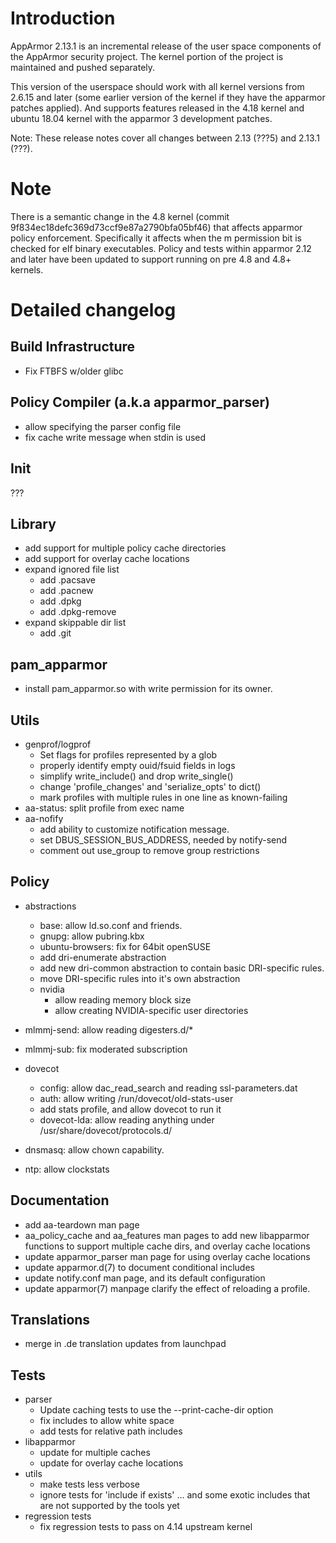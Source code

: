 Introduction
============

AppArmor 2.13.1 is an incremental release of the user space components
of the AppArmor security project. The kernel portion of the project
is maintained and pushed separately.

This version of the userspace should work with all kernel versions from
2.6.15 and later (some earlier version of the kernel if they have the
apparmor patches applied). And supports features released in the 4.18
kernel and ubuntu 18.04 kernel with the apparmor 3 development patches.

Note: These release notes cover all changes between 2.13 (???5)
and 2.13.1 (???).


Note
====

There is a semantic change in the 4.8 kernel (commit
9f834ec18defc369d73ccf9e87a2790bfa05bf46) that affects apparmor policy
enforcement. Specifically it affects when the m permission bit is
checked for elf binary executables. Policy and tests within apparmor
2.12 and later have been updated to support running on pre 4.8 and 4.8+ kernels.

    


Detailed changelog
==================

Build Infrastructure
--------------------
-   Fix FTBFS w/older glibc


Policy Compiler (a.k.a apparmor\_parser)
----------------------------------------
-   allow specifying the parser config file
-   fix cache write message when stdin is used



Init
----

???

Library
-------

-   add support for multiple policy cache directories
-   add support for overlay cache locations
-   expand ignored file list
    -   add .pacsave
    -   add .pacnew
    -   add .dpkg
    -   add .dpkg-remove
-   expand skippable dir list
    -   add .git

pam_apparmor
------------
-   install pam_apparmor.so with write permission for its owner.


Utils
-----

-   genprof/logprof
    -   Set flags for profiles represented by a glob
    -   properly identify empty ouid/fsuid fields in logs
    -   simplify write_include() and drop write_single()
    -   change 'profile_changes' and 'serialize_opts' to dict()
    -   mark profiles with multiple rules in one line as known-failing
-   aa-status: split profile from exec name
-   aa-nofify
    -   add ability to customize notification message.
    -   set DBUS_SESSION_BUS_ADDRESS, needed by notify-send
    -   comment out use_group to remove group restrictions


Policy
------

-   abstractions
    -   base: allow ld.so.conf and friends.
    -   gnupg: allow pubring.kbx
    -   ubuntu-browsers: fix for 64bit openSUSE
    - add dri-enumerate abstraction
    - add new dri-common abstraction to contain basic DRI-specific rules.
    - move DRI-specific rules into it's own abstraction
    - nvidia
        -   allow reading memory block size
        - allow creating NVIDIA-specific user directories

-   mlmmj-send: allow reading digesters.d/*
-   mlmmj-sub: fix moderated subscription
-   dovecot
    -   config: allow dac_read_search and reading ssl-parameters.dat
    -   auth: allow writing /run/dovecot/old-stats-user
    -   add stats profile, and allow dovecot to run it
    -   dovecot-lda: allow reading anything under /usr/share/dovecot/protocols.d/
- dnsmasq: allow chown capability.
- ntp: allow clockstats


Documentation
-------------
-   add aa-teardown man page
-   aa_policy_cache and aa_features man pages to add new libapparmor functions to support multiple cache dirs, and overlay cache locations
-   update apparmor_parser man page for using overlay cache locations
-   update apparmor.d(7) to document conditional includes
-   update notify.conf man page, and its default configuration
-   update apparmor(7) manpage clarify the effect of reloading a profile.


Translations
------------

-   merge in .de translation updates from launchpad


Tests
-----

-   parser
    -   Update caching tests to use the --print-cache-dir option
    -   fix includes to allow white space
    -   add tests for relative path includes
-   libapparmor
    -   update for multiple caches
    -   update for overlay cache locations
-   utils
    -   make tests less verbose
    -   ignore tests for 'include if exists'  ... and some exotic includes that are not supported by the tools yet    
-   regression tests
    -   fix regression tests to pass on 4.14 upstream kernel